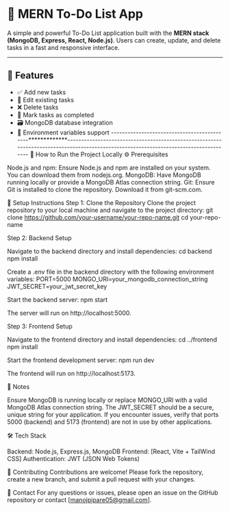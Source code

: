 # 📝 MERN To-Do List App

A simple and powerful To-Do List application built with the **MERN stack (MongoDB, Express, React, Node.js)**. Users can create, update, and delete tasks in a fast and responsive interface.

---

## 🚀 Features

- ✅ Add new tasks
- 📝 Edit existing tasks
- ❌ Delete tasks
- 🎯 Mark tasks as completed
- 🗃️ MongoDB database integration
- 🔐 Environment variables support
--------------------------------------------*************--------------------------------------------------------------------------------------------------------------------------------------
🚀 How to Run the Project Locally
⚙️ Prerequisites

Node.js and npm: Ensure Node.js and npm are installed on your system. You can download them from nodejs.org.
MongoDB: Have MongoDB running locally or provide a MongoDB Atlas connection string.
Git: Ensure Git is installed to clone the repository. Download it from git-scm.com.


🔧 Setup Instructions
Step 1: Clone the Repository
Clone the project repository to your local machine and navigate to the project directory:
git clone https://github.com/your-username/your-repo-name.git
cd your-repo-name

Step 2: Backend Setup

Navigate to the backend directory and install dependencies:
cd backend
npm install


Create a .env file in the backend directory with the following environment variables:
PORT=5000
MONGO_URI=your_mongodb_connection_string
JWT_SECRET=your_jwt_secret_key


Start the backend server:
npm start

The server will run on http://localhost:5000.


Step 3: Frontend Setup

Navigate to the frontend directory and install dependencies:
cd ../frontend
npm install


Start the frontend development server:
npm run dev

The frontend will run on http://localhost:5173.



📝 Notes

Ensure MongoDB is running locally or replace MONGO_URI with a valid MongoDB Atlas connection string.
The JWT_SECRET should be a secure, unique string for your application.
If you encounter issues, verify that ports 5000 (backend) and 5173 (frontend) are not in use by other applications.


🛠️ Tech Stack

Backend: Node.js, Express.js, MongoDB
Frontend: [React, Vite + TailWind CSS]
Authentication: JWT (JSON Web Tokens)


🤝 Contributing
Contributions are welcome! Please fork the repository, create a new branch, and submit a pull request with your changes.

📧 Contact
For any questions or issues, please open an issue on the GitHub repository or contact [manojpipare05@gmail.com].
